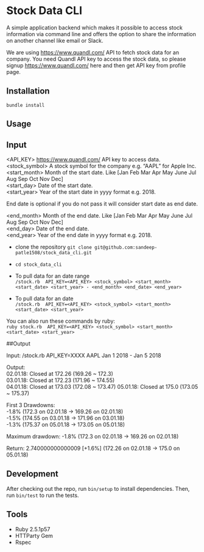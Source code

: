 # Stock Data CLI

A simple application backend which makes it possible to access stock information via command line and offers the option to share the information on another channel like email or Slack.

We are using https://www.quandl.com/ API to fetch stock data for an company. You need Quandl API key to access the stock data, so please signup https://www.quandl.com/ here and then get API key from profile page.

## Installation
`bundle install`

## Usage
## Input
<API_KEY> https://www.quandl.com/ API key to access data.<br />
<stock_symbol> A stock symbol for the company e.g. “AAPL” for Apple Inc.<br />
<start_month> Month of the start date. Like [Jan Feb Mar Apr May June Jul Aug Sep Oct Nov Dec]<br />
<start_day> Date of the start date.<br />
<start_year> Year of the start date in yyyy format e.g. 2018.<br />

End date is optional if you do not pass it will consider start date as end date.<br />

<end_month> Month of the end date. Like [Jan Feb Mar Apr May June Jul Aug Sep Oct Nov Dec]<br />
<end_day> Date of the end date.<br />
<end_year> Year of the end date in yyyy format e.g. 2018.<br />

* clone the repository `git clone git@github.com:sandeep-patle1508/stock_data_cli.git`
* `cd stock_data_cli`

* To pull data for an date range<br />
`/stock.rb  API_KEY=<API_KEY> <stock_symbol> <start_month> <start_date> <start_year> - <end_month> <end_date> <end_year>`

* To pull data for an date<br />
`/stock.rb  API_KEY=<API_KEY> <stock_symbol> <start_month> <start_date> <start_year>`

You can also run these commands by ruby:<br />
`ruby stock.rb  API_KEY=<API_KEY> <stock_symbol> <start_month> <start_date> <start_year>`

##Output

Input​: /stock.rb API_KEY=XXXX AAPL Jan 1 2018 - Jan 5 2018

Output:<br />
02.01.18: Closed at 172.26 (169.26 ~ 172.3)<br />
03.01.18: Closed at 172.23 (171.96 ~ 174.55)<br />
04.01.18: Closed at 173.03 (172.08 ~ 173.47) 05.01.18: Closed at 175.0 (173.05 ~ 175.37)<br />

First 3 Drawdowns:<br />
-1.8% (172.3 on 02.01.18 -> 169.26 on 02.01.18)<br />
-1.5% (174.55 on 03.01.18 -> 171.96 on 03.01.18)<br />
-1.3% (175.37 on 05.01.18 -> 173.05 on 05.01.18)<br />

Maximum drawdown: -1.8% (172.3 on 02.01.18 -> 169.26 on 02.01.18)<br />

Return: 2.740000000000009 [+1.6%] (172.26 on 02.01.18 -> 175.0 on 05.01.18)<br />

## Development

After checking out the repo, run `bin/setup` to install dependencies. Then, run `bin/test` to run the tests. 

## Tools
* Ruby 2.5.1p57
* HTTParty Gem
* Rspec